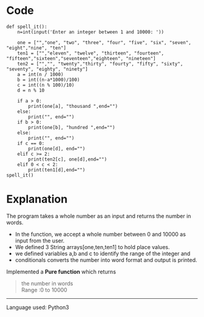 # Code
```
def spell_it():
    n=int(input('Enter an integer between 1 and 10000: '))
    
    one = ["","one", "two", "three", "four", "five", "six", "seven", "eight","nine", "ten"]
    ten1 = ["","eleven", "twelve", "thirteen", "fourteen", "fifteen","sixteen","seventeen","eighteen", "nineteen"]
    ten2 = ["","", "twenty","thirty", "fourty", "fifty", "sixty", "seventy", "eighty", "ninety"]
    a = int(n / 1000)
    b = int((n-a*1000)/100)
    c = int((n % 100)/10)
    d = n % 10
    
    if a > 0:
        print(one[a], "thousand ",end="")
    else:
        print("", end="")
    if b > 0:
        print(one[b], "hundred ",end="")
    else:
        print("", end="")
    if c == 0:
        print(one[d], end="")
    elif c >= 2:
        print(ten2[c], one[d],end="")
    elif 0 < c < 2:
        print(ten1[d],end="")
spell_it()
```

# Explanation
The program takes a whole number as an input and returns the number in words.  
- In the function, we accept a whole number between 0 and 10000 as input from the user.
- We defined 3 String arrays[one,ten,ten1] to hold place values.
- we defined variables a,b and c to identify the range of the integer and  
- conditionals converts the number into word format and output is printed.

Implemented a **Pure function** which returns   
> the number in words  
> Range :0 to 10000 

******************************
Language used: Python3  
